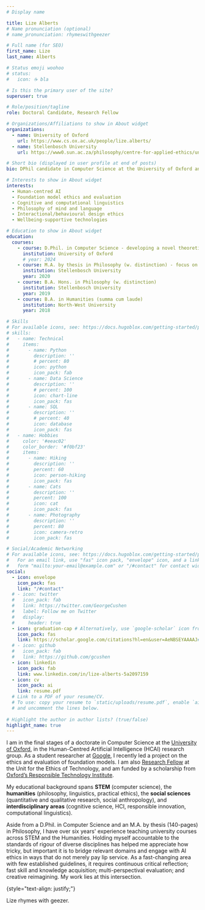 ```yaml
---
# Display name

title: Lize Alberts
# Name pronunciation (optional)
# name_pronunciation: rhymeswithgeezer

# Full name (for SEO)
first_name: Lize
last_name: Alberts

# Status emoji woohoo
# status:
#   icon: ☕️ bla

# Is this the primary user of the site?
superuser: true

# Role/position/tagline
role: Doctoral Candidate, Research Fellow

# Organizations/Affiliations to show in About widget
organizations:
  - name: University of Oxford
    url: https://www.cs.ox.ac.uk/people/lize.alberts/
  - name: Stellenbosch University
    url: https://www0.sun.ac.za/philosophy/centre-for-applied-ethics/unit-for-the-ethics-of-technology/unit-for-the-ethics-of-technology-staff-2/ 

# Short bio (displayed in user profile at end of posts)
bio: DPhil candidate in Computer Science at the University of Oxford and Research Fellow at Stellenbosch University's Unit for the Ethics of Technology.

# Interests to show in About widget
interests:
  - Human-centred AI
  - Foundation model ethics and evaluation
  - Cognitive and computational linguistics
  - Philosophy of mind and language
  - Interactional/behavioural design ethics
  - Wellbeing-supportive technologies

# Education to show in About widget
education:
  courses:
    - course: D.Phil. in Computer Science - developing a novel theoretical framework for agentic AI evaluation
      institution: University of Oxford
      # year: 2024
    - course: M.A. by thesis in Philosophy (w. distinction) - focus on embodied cognition and computational linguistics
      institution: Stellenbosch University
      year: 2020
    - course: B.A. Hons. in Philosophy (w. distinction)
      institution: Stellenbosch University
      year: 2019
    - course: B.A. in Humanities (summa cum laude)
      institution: North-West University
      year: 2018

# Skills
# For available icons, see: https://docs.hugoblox.com/getting-started/page-builder/#icons
# skills:
#   - name: Technical
#     items:
#       - name: Python
#         description: ''
#         # percent: 80
#         icon: python
#         icon_pack: fab
#       - name: Data Science
#         description: ''
#         # percent: 100
#         icon: chart-line
#         icon_pack: fas
#       - name: SQL
#         description: ''
#         # percent: 40
#         icon: database
#         icon_pack: fas
#   - name: Hobbies
#     color: '#eeac02'
#     color_border: '#f0bf23'
#     items:
#       - name: Hiking
#         description: ''
#         percent: 60
#         icon: person-hiking
#         icon_pack: fas
#       - name: Cats
#         description: ''
#         percent: 100
#         icon: cat
#         icon_pack: fas
#       - name: Photography
#         description: ''
#         percent: 80
#         icon: camera-retro
#         icon_pack: fas

# Social/Academic Networking
# For available icons, see: https://docs.hugoblox.com/getting-started/page-builder/#icons
#   For an email link, use "fas" icon pack, "envelope" icon, and a link in the
#   form "mailto:your-email@example.com" or "/#contact" for contact widget.
social:
  - icon: envelope
    icon_pack: fas
    link: "/#contact"
  # - icon: twitter
  #   icon_pack: fab
  #   link: https://twitter.com/GeorgeCushen
  #   label: Follow me on Twitter
  #   display:
  #     header: true
  - icon: graduation-cap # Alternatively, use `google-scholar` icon from `ai` icon pack
    icon_pack: fas
    link: https://scholar.google.com/citations?hl=en&user=AeNBSEYAAAAJ#
  # - icon: github
  #   icon_pack: fab
  #   link: https://github.com/gcushen
  - icon: linkedin
    icon_pack: fab
    link: www.linkedin.com/in/lize-alberts-5a2097159
  - icon: cv
    icon_pack: ai
    link: resume.pdf
  # Link to a PDF of your resume/CV.
  # To use: copy your resume to `static/uploads/resume.pdf`, enable `ai` icons in `params.yaml`,
  # and uncomment the lines below.
  
# Highlight the author in author lists? (true/false)
highlight_name: true
---
```

I am in the final stages of a doctorate in Computer Science at the <a href="https://www.cs.ox.ac.uk/people/lize.alberts/">University of Oxford</a>, in the Human-Centred Artificial Intelligence (HCAI) research group. As a student researcher at <a href="
https://doi.org/10.48550/arXiv.2401.09082">Google</a>, I recently led a project on the ethics and evaluation of foundation models. I am also <a href="https://www0.sun.ac.za/philosophy/centre-for-applied-ethics/unit-for-the-ethics-of-technology/unit-for-the-ethics-of-technology-staff-2/">Research Fellow</a> at the Unit for the Ethics of Technology, and am funded by a scholarship from <a href="https://www.rti.ox.ac.uk/people/">Oxford’s Responsible Technology Institute</a>.

My educational background spans <b>STEM</b> (computer science), the <b>humanities</b> (philosophy, linguistics, practical ethics), the <b>social sciences</b> (quantitative and qualitative research, social anthropology), and <b>interdisciplinary areas</b> (cognitive science, HCI, responsible innovation, computational linguistics).

Aside from a D.Phil. in Computer Science and an M.A. by thesis (140-pages) in Philosophy, I have over six years' experience teaching university courses across STEM and the Humanities. Holding myself accountable to the standards of rigour of diverse disciplines has helped me appreciate how tricky, but important it is to bridge relevant domains and engage with AI ethics in ways that do not merely pay lip service. As a fast-changing area with few established guidelines, it requires continuous critical reflection; fast skill and knowledge acquisition; multi-perspectival evaluation; and creative reimagining. My work lies at this intersection.

{style="text-align: justify;"} 

Lize rhymes with geezer.

